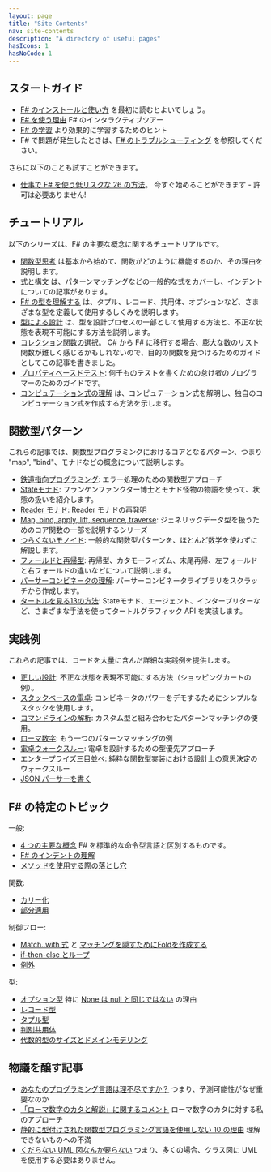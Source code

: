```yaml
---
layout: page
title: "Site Contents"
nav: site-contents
description: "A directory of useful pages"
hasIcons: 1
hasNoCode: 1
---
```



## スタートガイド

* [F# のインストールと使い方](../installing-and-using/index.md) を最初に読むとよいでしょう。
* [F# を使う理由](../why-use-fsharp/index.md) F# のインタラクティブツアー
* [F# の学習](../learning-fsharp/index.md) より効果的に学習するためのヒント
* F# で問題が発生したときは、[F# のトラブルシューティング](../troubleshooting-fsharp/index.md) を参照してください。

さらに以下のことも試すことができます。

* [仕事で F# を使う低リスクな 26 の方法](../posts/low-risk-ways-to-use-fsharp-at-work.md)。 今すぐ始めることができます - 許可は必要ありません!

## チュートリアル

以下のシリーズは、F# の主要な概念に関するチュートリアルです。

* [関数型思考](../series/thinking-functionally.md) は基本から始めて、関数がどのように機能するのか、その理由を説明します。
* [式と構文](../series/expressions-and-syntax.md) は、パターンマッチングなどの一般的な式をカバーし、インデントについての記事があります。
* [F# の型を理解する](../series/understanding-fsharp-types.md) は、タプル、レコード、共用体、オプションなど、さまざまな型を定義して使用するしくみを説明します。
* [型による設計](../series/designing-with-types.md) は、型を設計プロセスの一部として使用する方法と、不正な状態を表現不可能にする方法を説明します。
* [コレクション関数の選択](../posts/list-module-functions.md)。 C# から F# に移行する場合、膨大な数のリスト関数が難しく感じるかもしれないので、目的の関数を見つけるためのガイドとしてこの記事を書きました。
* [プロパティベースドテスト](../posts/property-based-testing.md): 何千ものテストを書くための怠け者のプログラマーのためのガイドです。
* [コンピュテーション式の理解](../series/computation-expressions.md) は、コンピュテーション式を解明し、独自のコンピュテーション式を作成する方法を示します。

## 関数型パターン

これらの記事では、関数型プログラミングにおけるコアとなるパターン、つまり "map", "bind"、モナドなどの概念について説明します。

* [鉄道指向プログラミング](../posts/recipe-part2.md): エラー処理のための関数型アプローチ
* [Stateモナド](../series/handling-state.md): フランケンファンクター博士とモナド怪物の物語を使って、状態の扱いを紹介します。
* [Reader モナド](../posts/elevated-world-6.md): Reader モナドの再発明
* [Map, bind, apply, lift, sequence, traverse](../series/map-and-bind-and-apply-oh-my.md): ジェネリックデータ型を扱うためのコア関数の一部を説明するシリーズ
* [つらくないモノイド](../posts/monoids-without-tears.md): 一般的な関数型パターンを、ほとんど数学を使わずに解説します。
* [フォールドと再帰型](../series/recursive-types-and-folds.md): 再帰型、カタモーフィズム、末尾再帰、左フォールドと右フォールドの違いなどについて説明します。
* [パーサーコンビネータの理解](../posts/understanding-parser-combinators.md): パーサーコンビネータライブラリをスクラッチから作成します。
* [タートルを見る13の方法](../posts/13-ways-of-looking-at-a-turtle.md): Stateモナド、エージェント、インタープリターなど、さまざまな手法を使ってタートルグラフィック API を実装します。

## 実践例

これらの記事では、コードを大量に含んだ詳細な実践例を提供します。

* [正しい設計](../posts/designing-for-correctness.md): 不正な状態を表現不可能にする方法（ショッピングカートの例）。
* [スタックベースの電卓](../posts/stack-based-calculator.md): コンビネータのパワーをデモするためにシンプルなスタックを使用します。
* [コマンドラインの解析](../posts/pattern-matching-command-line.md): カスタム型と組み合わせたパターンマッチングの使用。
* [ローマ数字](../posts/roman-numerals.md): もう一つのパターンマッチングの例
* [電卓ウォークスルー](../posts/calculator-design.md): 電卓を設計するための型優先アプローチ
* [エンタープライズ三目並べ](../posts/enterprise-tic-tac-toe.md): 純粋な関数型実装における設計上の意思決定のウォークスルー
* [JSON パーサーを書く](../posts/understanding-parser-combinators-4.md)

## F# の特定のトピック

一般:

* [4 つの主要な概念](../posts/key-concepts.md) F# を標準的な命令型言語と区別するものです。
* [F# のインデントの理解](../posts/fsharp-syntax.md)
* [メソッドを使用する際の落とし穴](../posts/type-extensions.md#downsides-of-methods)

関数:

* [カリー化](../posts/currying.md)
* [部分適用](../posts/partial-application.md)

制御フロー:

* [Match..with 式](../posts/match-expression.md) と [マッチングを隠すためにFoldを作成する](../posts/match-expression.md#folds)
* [if-then-else とループ](../posts/control-flow-expressions.md)
* [例外](../posts/exceptions.md)

型:

* [オプション型](../posts/the-option-type.md) 特に [None は null と同じではない](../posts/the-option-type.md#option-is-not-null) の理由
* [レコード型](../posts/records.md)
* [タプル型](../posts/tuples.md)
* [判別共用体](../posts/the-option-type.md)
* [代数的型のサイズとドメインモデリング](../posts/type-size-and-design.md)

## 物議を醸す記事

* [あなたのプログラミング言語は理不尽ですか？](../posts/is-your-language-unreasonable.md) つまり、予測可能性がなぜ重要なのか
* [「ローマ数字のカタと解説」に関するコメント](../posts/roman-numeral-kata.md) ローマ数字のカタに対する私のアプローチ
* [静的に型付けされた関数型プログラミング言語を使用しない 10 の理由](../posts/ten-reasons-not-to-use-a-functional-programming-language.md) 理解できないものへの不満
* [くだらない UML 図なんか要らない](../posts/no-uml-diagrams.md) つまり、多くの場合、クラス図に UML を使用する必要はありません。

